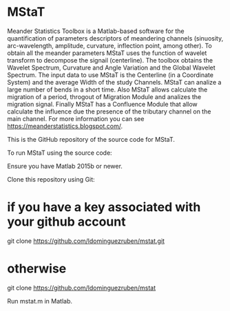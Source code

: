 # MStaT

Meander Statistics Toolbox is a Matlab-based software for the quantification of parameters descriptors of meandering channels (sinuosity, arc-wavelength, amplitude, curvature, inflection point, among other). To obtain all the meander parameters MStaT uses the  function of wavelet transform to decompose the signail (centerline). The toolbox obtains the Wavelet Spectrum, Curvature and  Angle Variation and the Global Wavelet Spectrum. The input data to use MStaT is the Centerline (in a Coordinate System) and the average Width of the study Channels. MStaT can analize a large number of bends in a short time. Also MStaT allows calculate the migration of a period, throgout of Migration Module and analizes the migration signal. Finally MStaT has a Confluence Module that allow calculate the influence due the presence of the tributary channel on the main channel. For more information you can see https://meanderstatistics.blogspot.com/.

This is the GitHub repository of the source code for MStaT.

To run MStaT using the source code:

Ensure you have Matlab 2015b or newer.

Clone this repository using Git:

 # if you have a key associated with your github account
 git clone https://github.com/ldominguezruben/mstat.git

 # otherwise
 git clone https://github.com/ldominguezruben/mstat

Run mstat.m in Matlab.
